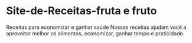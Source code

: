 # Site-de-Receitas-fruta e fruto
Receitas para economizar e ganhar saúde Nossas receitas ajudam você a aproveitar melhor os alimentos, economizar, ganhar tempo e praticidade.
